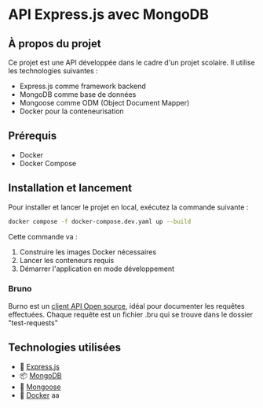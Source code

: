 # API Express.js avec MongoDB

## À propos du projet

Ce projet est une API développée dans le cadre d'un projet scolaire. Il utilise les technologies suivantes :

- Express.js comme framework backend
- MongoDB comme base de données
- Mongoose comme ODM (Object Document Mapper)
- Docker pour la conteneurisation

## Prérequis

- Docker
- Docker Compose

## Installation et lancement

Pour installer et lancer le projet en local, exécutez la commande suivante :

```bash
docker compose -f docker-compose.dev.yaml up --build
```

Cette commande va :

1. Construire les images Docker nécessaires
2. Lancer les conteneurs requis
3. Démarrer l'application en mode développement

### Bruno

Burno est un [client API Open source](https://www.usebruno.com/), idéal pour documenter les requêtes effectuées. Chaque requête est un fichier .bru qui se trouve dans le dossier "test-requests"

## Technologies utilisées

- 🚀 [Express.js](https://expressjs.com/)
- 📦 [MongoDB](https://www.mongodb.com/)
- 🔄 [Mongoose](https://mongoosejs.com/)
- 🐳 [Docker](https://www.docker.com/)
  aa
